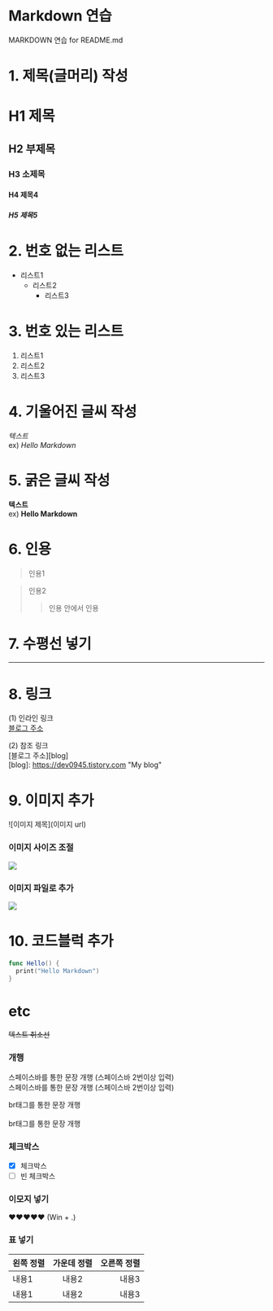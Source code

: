 # Markdown 연습
MARKDOWN 연습 for README.md  


# 1. 제목(글머리) 작성
# H1 제목
## H2 부제목
### H3 소제목
#### H4 제목4
##### H5 제목5  


# 2. 번호 없는 리스트
* 리스트1
  - 리스트2
    + 리스트3  

    
# 3. 번호 있는 리스트
1. 리스트1
2. 리스트2
3. 리스트3  


# 4. 기울어진 글씨 작성
*텍스트*  
ex) *Hello Markdown*  


# 5. 굵은 글씨 작성
**텍스트**  
ex) **Hello Markdown**  


# 6. 인용
> 인용1

> 인용2
>> 인용 안에서 인용  


# 7. 수평선 넣기
---  


# 8. 링크
(1) 인라인 링크  
[블로그 주소](https://dev0945.tistory.com/)

(2) 참조 링크  
[블로그 주소][blog]  
[blog]: https://dev0945.tistory.com "My blog"  


# 9. 이미지 추가
![이미지 제목](이미지 url)  


### 이미지 사이즈 조절
<img src="이미지 url" width="" height="">  


### 이미지 파일로 추가
<img src="파일명.jpg" width="">  


# 10. 코드블럭 추가
```swift
func Hello() {
  print("Hello Markdown")
}
```  


# etc
~~텍스트 취소선~~

### 개행
스페이스바를 통한 문장 개행 (스페이스바 2번이상 입력)  
스페이스바를 통한 문장 개행 (스페이스바 2번이상 입력)

br태그를 통한 문장 개행
<br>
<br>
br태그를 통한 문장 개행

### 체크박스
* [x] 체크박스
* [ ] 빈 체크박스

### 이모지 넣기
❤❤❤❤❤ (Win + .)

### 표 넣기
|왼쪽 정렬|가운데 정렬|오른쪽 정렬|
|:---|:---:|---:|
|내용1|내용2|내용3|
|내용1|내용2|내용3|
